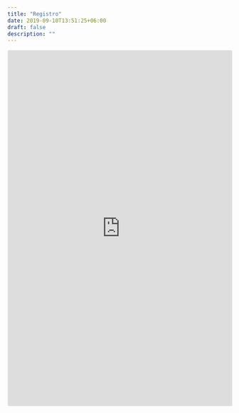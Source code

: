 ```yaml
---
title: "Registro"
date: 2019-09-10T13:51:25+06:00
draft: false
description: ""
---
```



<iframe width="100%" height="800" frameborder="0" marginheight="0" marginwidth="0" allowtransparency="true" src="https://www.crowdcast.io/e/dd4w-2022?navlinks=false&embed=true" style="border: 1px solid #EEE;border-radius:3px" allowfullscreen="true" webkitallowfullscreen="true" mozallowfullscreen="true" allow="microphone; camera;"></iframe>
